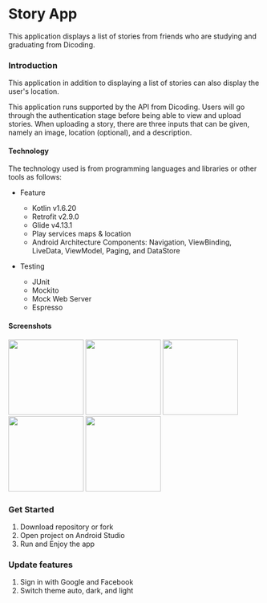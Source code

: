 # Story App
This application displays a list of stories from friends who are studying and graduating from Dicoding.

### Introduction
This application in addition to displaying a list of stories can also display the user's location.

This application runs supported by the API from Dicoding. Users will go through the authentication stage before being able to view and upload stories. When uploading a story, there are three inputs that can be given, namely an image, location (optional), and a description.

#### Technology
The technology used is from programming languages and libraries or other tools as follows:
- Feature
  - Kotlin v1.6.20
  - Retrofit v2.9.0
  - Glide v4.13.1
  - Play services maps & location
  - Android Architecture Components: Navigation, ViewBinding, LiveData, ViewModel, Paging, and DataStore

- Testing
  - JUnit 
  - Mockito
  - Mock Web Server 
  - Espresso

#### Screenshots
<img src="https://i.ibb.co/0J5BK39/image.png" width="150"> <img src="https://i.ibb.co/k5jc3mM/image.png" width="150"> <img src="https://i.ibb.co/Vg67HfV/image.png" width="150"> <img src="https://i.ibb.co/ZKHFz3c/image.png" width="150"> <img src="https://i.ibb.co/BN6YzZD/image.png" width="150"> 

### Get Started
1. Download repository or fork
2. Open project on Android Studio
3. Run and Enjoy the app

### Update features
1. Sign in with Google and Facebook
2. Switch theme auto, dark, and light
